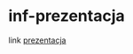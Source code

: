 # inf-prezentacja

link [prezentacja](https://gim3olsztyn-my.sharepoint.com/:p:/g/personal/krzysztof_skorzynski_cyfroweszkoly_pl/EYvwuBHRJa1ChEe0SSBQ2JMB6QOHwMSGM19A8ZsWfwjCew?e=FdbNgL)
